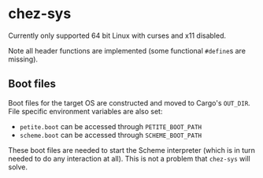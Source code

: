 # chez-sys

Currently only supported 64 bit Linux with curses and x11 disabled.

Note all header functions are implemented (some functional `#define`s are missing).

## Boot files

Boot files for the target OS are constructed and moved to Cargo's `OUT_DIR`.
File specific environment variables are also set:

- `petite.boot` can be accessed through `PETITE_BOOT_PATH`
- `scheme.boot` can be accessed through `SCHEME_BOOT_PATH`

These boot files are needed to start the Scheme interpreter (which is in turn needed to do any interaction at all).
This is not a problem that `chez-sys` will solve.
